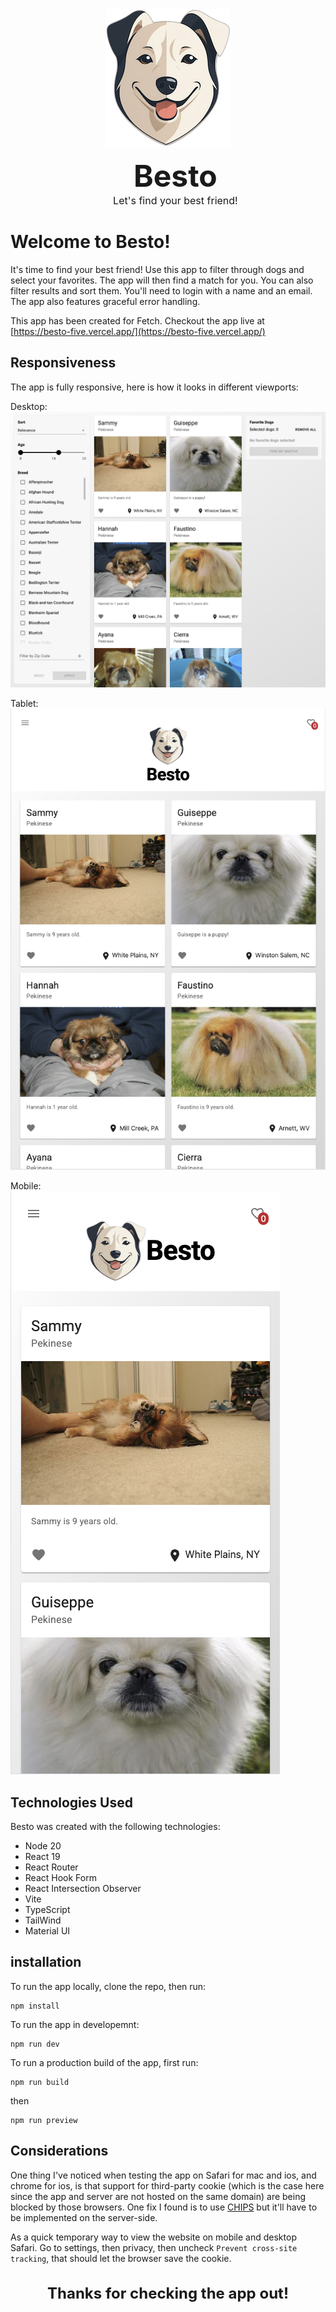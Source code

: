 <div id="user-content-toc" align="center"><img src="./src//assets/logo-small.png" />
    <ul>
      <summary><h1 style="font-size:48px;padding:0;margin:0;">Besto</h1></summary>
      <summary><h3 style="font-size:16px;font-weight:400;padding:0;margin:0;">Let's find your best friend!</h3></summary>
    </ul>
</div>

# Welcome to Besto!

It's time to find your best friend! Use this app to filter through dogs and select your favorites. The app will then find a match for you. You can also filter results and sort them. You'll need to login with a name and an email. The app also features graceful error handling.

This app has been created for Fetch. Checkout the app live at [https://besto-five.vercel.app/](https://besto-five.vercel.app/)

## Responsiveness

The app is fully responsive, here is how it looks in different viewports:

Desktop: <br>
![desktop view](./src//assets/desktop-screenshot.png)

Tablet: <br>
![tablet view](./src//assets/tablet-screenshot.png)

Mobile: <br>
![mobile view](./src//assets/mobile-screenshot.png)

## Technologies Used

Besto was created with the following technologies:

-   Node 20
-   React 19
-   React Router
-   React Hook Form
-   React Intersection Observer
-   Vite
-   TypeScript
-   TailWind
-   Material UI

## installation

To run the app locally, clone the repo, then run:

```
npm install
```

To run the app in developemnt:

```
npm run dev
```

To run a production build of the app, first run:

```
npm run build
```

then

```
npm run preview
```

## Considerations

One thing I've noticed when testing the app on Safari for mac and ios, and chrome for ios, is that support for third-party cookie (which is the case here since the app and server are not hosted on the same domain) are being blocked by those browsers. One fix I found is to use [CHIPS](https://privacysandbox.google.com/cookies/chips) but it'll have to be implemented on the server-side.

As a quick temporary way to view the website on mobile and desktop Safari. Go to settings, then privacy, then uncheck `Prevent cross-site tracking`, that should let the browser save the cookie.

<h3 style="font-size:24px;" align="center">Thanks for checking the app out!</h3>
